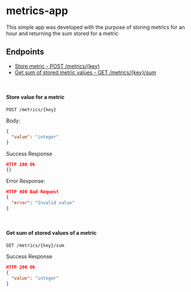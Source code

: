 # metrics-app

This simple app was developed with the purpose of storing metrics for an hour and returning the sum stored for a metric

## Endpoints 
- [Store metric - POST /metrics/{key}](#store-value-for-a-metric)
- [Get sum of stored metric values - GET /metrics/{key}/sum](#get-sum-of-stored-values-of-a-metric )

<br>

#### Store value for a metric
```http
POST /metrics/{key}
```

Body: 
```json
{  
  "value": "integer"   
}
```
Success Response
```json
HTTP 200 Ok
{}
```

Error Response:
```json
HTTP 400 Bad Request 
{
  "error": "Invalid value"
}
```
<br>

#### Get sum of stored values of a metric 
```http
GET /metrics/{key}/sum
```
Success Response
```json
HTTP 200 Ok
{
  "value": "integer"
}
```